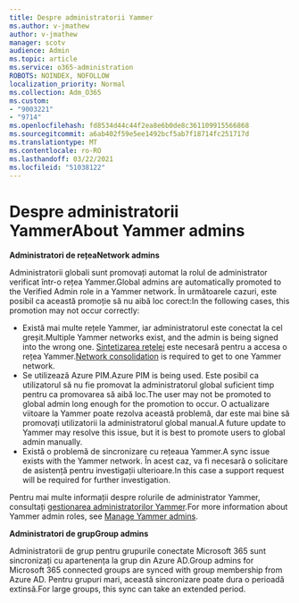 ```yaml
---
title: Despre administratorii Yammer
ms.author: v-jmathew
author: v-jmathew
manager: scotv
audience: Admin
ms.topic: article
ms.service: o365-administration
ROBOTS: NOINDEX, NOFOLLOW
localization_priority: Normal
ms.collection: Adm_O365
ms.custom:
- "9003221"
- "9714"
ms.openlocfilehash: fd8534d44c44f2ea8e6b0de8c361109915566868
ms.sourcegitcommit: a6ab402f59e5ee1492bcf5ab7f18714fc251717d
ms.translationtype: MT
ms.contentlocale: ro-RO
ms.lasthandoff: 03/22/2021
ms.locfileid: "51038122"
---
```

# <a name="about-yammer-admins"></a><span data-ttu-id="14045-102">Despre administratorii Yammer</span><span class="sxs-lookup"><span data-stu-id="14045-102">About Yammer admins</span></span>

<span data-ttu-id="14045-103">**Administratori de rețea**</span><span class="sxs-lookup"><span data-stu-id="14045-103">**Network admins**</span></span>

<span data-ttu-id="14045-104">Administratorii globali sunt promovați automat la rolul de administrator verificat într-o rețea Yammer.</span><span class="sxs-lookup"><span data-stu-id="14045-104">Global admins are automatically promoted to the Verified Admin role in a Yammer network.</span></span> <span data-ttu-id="14045-105">În următoarele cazuri, este posibil ca această promoție să nu aibă loc corect:</span><span class="sxs-lookup"><span data-stu-id="14045-105">In the following cases, this promotion may not occur correctly:</span></span>

- <span data-ttu-id="14045-106">Există mai multe rețele Yammer, iar administratorul este conectat la cel greșit.</span><span class="sxs-lookup"><span data-stu-id="14045-106">Multiple Yammer networks exist, and the admin is being signed into the wrong one.</span></span> <span data-ttu-id="14045-107">[Sintetizarea rețelei](https://docs.microsoft.com/yammer/configure-your-yammer-network/consolidate-multiple-yammer-networks) este necesară pentru a accesa o rețea Yammer.</span><span class="sxs-lookup"><span data-stu-id="14045-107">[Network consolidation](https://docs.microsoft.com/yammer/configure-your-yammer-network/consolidate-multiple-yammer-networks) is required to get to one Yammer network.</span></span>
- <span data-ttu-id="14045-108">Se utilizează Azure PIM.</span><span class="sxs-lookup"><span data-stu-id="14045-108">Azure PIM is being used.</span></span> <span data-ttu-id="14045-109">Este posibil ca utilizatorul să nu fie promovat la administratorul global suficient timp pentru ca promovarea să aibă loc.</span><span class="sxs-lookup"><span data-stu-id="14045-109">The user may not be promoted to global admin long enough for the promotion to occur.</span></span> <span data-ttu-id="14045-110">O actualizare viitoare la Yammer poate rezolva această problemă, dar este mai bine să promovați utilizatorii la administratorul global manual.</span><span class="sxs-lookup"><span data-stu-id="14045-110">A future update to Yammer may resolve this issue, but it is best to promote users to global admin manually.</span></span>
- <span data-ttu-id="14045-111">Există o problemă de sincronizare cu rețeaua Yammer.</span><span class="sxs-lookup"><span data-stu-id="14045-111">A sync issue exists with the Yammer network.</span></span> <span data-ttu-id="14045-112">În acest caz, va fi necesară o solicitare de asistență pentru investigații ulterioare.</span><span class="sxs-lookup"><span data-stu-id="14045-112">In this case a support request will be required for further investigation.</span></span>

<span data-ttu-id="14045-113">Pentru mai multe informații despre rolurile de administrator Yammer, consultați [gestionarea administratorilor Yammer](https://docs.microsoft.com/yammer/manage-yammer-users/manage-yammer-admins).</span><span class="sxs-lookup"><span data-stu-id="14045-113">For more information about Yammer admin roles, see [Manage Yammer admins](https://docs.microsoft.com/yammer/manage-yammer-users/manage-yammer-admins).</span></span>

<span data-ttu-id="14045-114">**Administratori de grup**</span><span class="sxs-lookup"><span data-stu-id="14045-114">**Group admins**</span></span>

<span data-ttu-id="14045-115">Administratorii de grup pentru grupurile conectate Microsoft 365 sunt sincronizați cu apartenența la grup din Azure AD.</span><span class="sxs-lookup"><span data-stu-id="14045-115">Group admins for Microsoft 365 connected groups are synced with group membership from Azure AD.</span></span> <span data-ttu-id="14045-116">Pentru grupuri mari, această sincronizare poate dura o perioadă extinsă.</span><span class="sxs-lookup"><span data-stu-id="14045-116">For large groups, this sync can take an extended period.</span></span>
